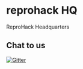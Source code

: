 # reprohack HQ
ReproHack Headquarters


## Chat to us

[![Gitter](https://badges.gitter.im/reprohack/community.svg)](https://gitter.im/reprohack/community?utm_source=badge&utm_medium=badge&utm_campaign=pr-badge)
